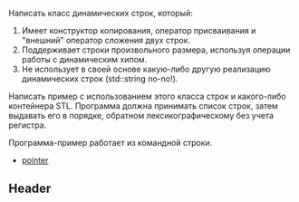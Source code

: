 Написать класс динамических строк, который:

1. Имеет конструктор копирования, оператор присваивания и "внешний" оператор сложения двух строк.
2. Поддерживает строки произвольного размера, используя операции работы с динамическим хипом.
3. Не использует в своей основе какую-либо другую реализацию динамических строк (std::string no-no!).

Написать пример с использованием этого класса строк и какого-либо контейнера STL. 
Программа должна принимать список строк, затем выдавать его в порядке, обратном
лексикографическому без учета регистра.

Программа-пример работает из командной строки.

* [pointer](#Header)

## Header
